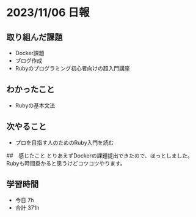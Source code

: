 # 2023/11/06 日報

## 取り組んだ課題
- Docker課題
- ブログ作成
- Rubyのプログラミング初心者向けの超入門講座

## わかったこと
- Rubyの基本文法

## 次やること
- プロを目指す人のためのRuby入門を読む

##　感じたこと
とりあえずDockerの課題提出できたので、ほっとしました。
Rubyも時間掛かると思うけどコツコツやります。

## 学習時間
- 今日 7h
- 合計 371h
